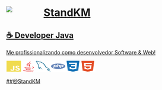 <div>
<a href="https://StandKM.github.io/" target="_blank">
<a href="https://pt.namemc.com/profile/jpstrapasson" target="_blank">
<img align='left' src='https://i1.wp.com/capuchinox.com/wordpress/wp-content/uploads/2016/04/gifs-cafe-7.gif' width='20%'>

# StandKM
## ☕ Developer **Java**
 
Me profissionalizando como desenvolvedor Software & Web!
</div>
<div style="display: flex"><br>
  <img align="center" alt="js" height="30" width="40" src="https://raw.githubusercontent.com/devicons/devicon/master/icons/javascript/javascript-plain.svg">
  <img align="center" alt="java" height="30" width="40" src="https://raw.githubusercontent.com/devicons/devicon/master/icons/java/java-plain.svg">
  <img align="center" alt="mysql" height="30" width="40" src="https://raw.githubusercontent.com/devicons/devicon/master/icons/mysql/mysql-plain.svg">
  <img align="center" alt="php" height="30" width="40" src="https://raw.githubusercontent.com/devicons/devicon/master/icons/php/php-plain.svg">
  <img align="center" alt="css3" height="30" width="40" src="https://raw.githubusercontent.com/devicons/devicon/master/icons/css3/css3-plain.svg">
  <img align="center" alt="html5" height="30" width="40" src="https://raw.githubusercontent.com/devicons/devicon/master/icons/html5/html5-plain.svg">
</div>
<br/>
##@StandKM
<br/>
